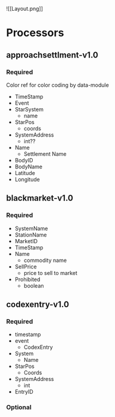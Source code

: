 ![[Layout.png]]
# Processors

## approachsettlment-v1.0
### Required
<span class="purple"> Color ref for color coding by data-module</span>
- TimeStamp
- Event
- StarSystem
	- name
- StarPos
	- coords
- SystemAddress
	- int??
- Name
	- Settlement Name
- BodyID
- BodyName
- Latitude
- Longitude

## blackmarket-v1.0
### Required
- SystemName
- StationName
- MarketID
- TimeStamp
- Name
	- commodity name
- SellPrice
	- price to sell to market
- Prohibited
	- boolean

## codexentry-v1.0
### Required
- timestamp
- event
	- CodexEntry
- System
	- Name
- StarPos
	- Coords
- SystemAddress
	- int
- EntryID
### Optional
